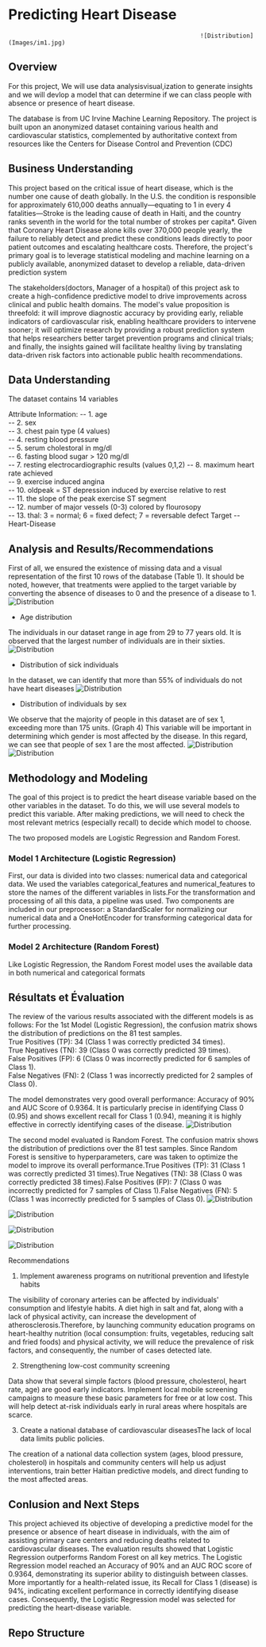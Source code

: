 # Predicting Heart Disease
                                                          ![Distribution](Images/im1.jpg)

## Overview
For this project, We will use data analysisvisual,ization to generate insights and we will devlop a model that can determine if we can class people with absence or presence of heart disease.

The database is from UC Irvine Machine Learning Repository. The project is built upon an anonymized dataset containing various health and cardiovascular statistics, complemented by authoritative context from resources like the Centers for Disease Control and Prevention (CDC)

## Business Understanding
This project based on the critical issue of heart disease, which is the number one cause of death globally. In the U.S. the condition is responsible for approximately 610,000 deaths annually—equating to 1 in every 4 fatalities—Stroke is the leading cause of death in Haiti, and the country ranks seventh in the world for the total number of strokes per capita*. Given that Coronary Heart Disease alone kills over 370,000 people yearly, the failure to reliably detect and predict these conditions leads directly to poor patient outcomes and escalating healthcare costs. Therefore, the project's primary goal is to leverage statistical modeling and machine learning on a publicly available, anonymized dataset to develop a reliable, data-driven prediction system

The stakeholders(doctors, Manager of a hospital) of this project ask to create a high-confidence predictive model to drive improvements across clinical and public health domains. The model's value proposition is threefold: it will improve diagnostic accuracy by providing early, reliable indicators of cardiovascular risk, enabling healthcare providers to intervene sooner; it will optimize research by providing a robust prediction system that helps researchers better target prevention programs and clinical trials; and finally, the insights gained will facilitate healthy living by translating data-driven risk factors into actionable public health recommendations.

## Data Understanding
The dataset contains 14 variables

Attribute Information:
  -- 1. age     
  -- 2. sex       
  -- 3. chest pain type  (4 values)       
  -- 4. resting blood pressure  
  -- 5. serum cholestoral in mg/dl    
  -- 6. fasting blood sugar > 120 mg/dl       
  -- 7. resting electrocardiographic results  (values 0,1,2) 
  -- 8. maximum heart rate achieved  
  -- 9. exercise induced angina    
  -- 10. oldpeak = ST depression induced by exercise relative to rest   
  -- 11. the slope of the peak exercise ST segment     
  -- 12. number of major vessels (0-3) colored by flourosopy        
  -- 13.  thal: 3 = normal; 6 = fixed defect; 7 = reversable defect 
Target
  -- Heart-Disease

## Analysis and Results/Recommendations
First of all, we ensured the existence of missing data and a visual representation of the first 10 rows of the database (Table 1). It should be noted, however, that treatments were applied to the target variable by converting the absence of diseases to 0 and the presence of a disease to 1.
![Distribution](Images/im2.png)

- Age distribution

The individuals in our dataset range in age from 29 to 77 years old. It is observed that the largest number of individuals are in their sixties.
![Distribution](Images/im3.png)

- Distribution of sick individuals

In the dataset, we can identify that more than 55% of individuals do not have heart diseases
![Distribution](Images/im4.png)

- Distribution of individuals by sex

We observe that the majority of people in this dataset are of sex 1, exceeding more than 175 units. (Graph 4) This variable will be important in determining which gender is most affected by the disease. In this regard, we can see that people of sex 1 are the most affected.
![Distribution](Images/im5.png)
![Distribution](Images/im6.png)

## Methodology and Modeling
The goal of this project is to predict the heart disease variable based on the other variables in the dataset. To do this, we will use several models to predict this variable. After making predictions, we will need to check the most relevant metrics (especially recall) to decide which model to choose. 

The two proposed models are Logistic Regression and Random Forest.

### Model 1 Architecture (Logistic Regression)

First, our data is divided into two classes: numerical data and categorical data. We used the variables categorical_features and numerical_features to store the names of the different variables in lists.For the transformation and processing of all this data, a pipeline was used. Two components are included in our preprocessor: a StandardScaler for normalizing our numerical data and a OneHotEncoder for transforming categorical data for further processing.

### Model 2 Architecture (Random Forest)

Like Logistic Regression, the Random Forest model uses the available data in both numerical and categorical formats

## Résultats et Évaluation 
The review of the various results associated with the different models is as follows: For the 1st Model (Logistic Regression), the confusion matrix shows the distribution of predictions on the 81 test samples.  
True Positives (TP): 34 (Class 1 was correctly predicted 34 times).  
True Negatives (TN): 39 (Class 0 was correctly predicted 39 times).  
False Positives (FP): 6 (Class 0 was incorrectly predicted for 6 samples of Class 1).  
False Negatives (FN): 2 (Class 1 was incorrectly predicted for 2 samples of Class 0).  

The model demonstrates very good overall performance: Accuracy of 90% and AUC Score of 0.9364. It is particularly precise in identifying Class 0 (0.95) and shows excellent recall for Class 1 (0.94), meaning it is highly effective in correctly identifying cases of the disease.
![Distribution](Images/im7.png)


The second model evaluated is Random Forest. The confusion matrix shows the distribution of predictions over the 81 test samples. Since Random Forest is sensitive to hyperparameters, care was taken to optimize the model to improve its overall performance.True Positives (TP): 31 (Class 1 was correctly predicted 31 times).True Negatives (TN): 38 (Class 0 was correctly predicted 38 times).False Positives (FP): 7 (Class 0 was incorrectly predicted for 7 samples of Class 1).False Negatives (FN): 5 (Class 1 was incorrectly predicted for 5 samples of Class 0).
![Distribution](Images/im8.png)

![Distribution](Images/im9.png)

![Distribution](Images/im10.png)

![Distribution](Images/im11.png)

Recommendations 
1. Implement awareness programs on nutritional prevention and lifestyle habits

The visibility of coronary arteries can be affected by individuals' consumption and lifestyle habits. A diet high in salt and fat, along with a lack of physical activity, can increase the development of atherosclerosis.Therefore, by launching community education programs on heart-healthy nutrition (local consumption: fruits, vegetables, reducing salt and fried foods) and physical activity, we will reduce the prevalence of risk factors, and consequently, the number of cases detected late.

2. Strengthening low-cost community screening

Data show that several simple factors (blood pressure, cholesterol, heart rate, age) are good early indicators. Implement local mobile screening campaigns to measure these basic parameters for free or at low cost. This will help detect at-risk individuals early in rural areas where hospitals are scarce.

3. Create a national database of cardiovascular diseasesThe lack of local data limits public policies.

The creation of a national data collection system (ages, blood pressure, cholesterol) in hospitals and community centers will help us adjust interventions, train better Haitian predictive models, and direct funding to the most affected areas.

## Conlusion and Next Steps
This project achieved its objective of developing a predictive model for the presence or absence of heart disease in individuals, with the aim of assisting primary care centers and reducing deaths related to cardiovascular diseases. The evaluation results showed that Logistic Regression outperforms Random Forest on all key metrics. The Logistic Regression model reached an Accuracy of 90% and an AUC ROC score of 0.9364, demonstrating its superior ability to distinguish between classes. More importantly for a health-related issue, its Recall for Class 1 (disease) is 94%, indicating excellent performance in correctly identifying disease cases. Consequently, the Logistic Regression model was selected for predicting the heart-disease variable.
## Repo Structure
